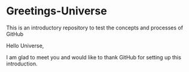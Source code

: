 # Greetings-Universe
This is an introductory repository to test the concepts and processes of GitHub

Hello Universe,

I am glad to meet you and would like to thank GitHub for setting up this introduction.
